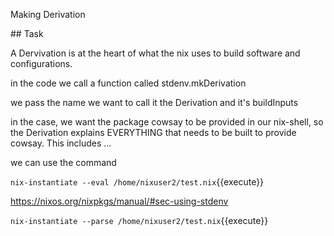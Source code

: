 Making Derivation



## Task

A Dervivation is at the heart of what the nix uses to build software and configurations.

in the code we call a function called stdenv.mkDerivation 

we pass the name we want to call it the Derivation and it's buildInputs

in the case, we want the package cowsay to be provided in our nix-shell, so the Derivation explains
EVERYTHING that needs to be built to provide cowsay. This includes ...

we can use the command 

`nix-instantiate --eval /home/nixuser2/test.nix`{{execute}}

https://nixos.org/nixpkgs/manual/#sec-using-stdenv

`nix-instantiate --parse /home/nixuser2/test.nix`{{execute}}
